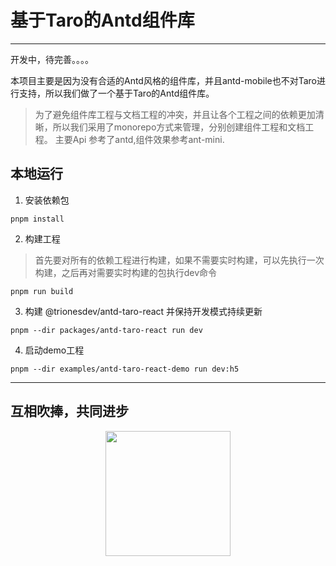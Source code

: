# 基于Taro的Antd组件库

***
开发中，待完善。。。。

本项目主要是因为没有合适的Antd风格的组件库，并且antd-mobile也不对Taro进行支持，所以我们做了一个基于Taro的Antd组件库。
> 为了避免组件库工程与文档工程的冲突，并且让各个工程之间的依赖更加清晰，所以我们采用了monorepo方式来管理，分别创建组件工程和文档工程。
> 主要Api 参考了antd,组件效果参考ant-mini.
>
## 本地运行

1. 安装依赖包

```
pnpm install 
```

2. 构建工程

> 首先要对所有的依赖工程进行构建，如果不需要实时构建，可以先执行一次构建，之后再对需要实时构建的包执行dev命令

```shell
pnpm run build
```

3. 构建 @trionesdev/antd-taro-react 并保持开发模式持续更新

```shell
pnpm --dir packages/antd-taro-react run dev
```

4. 启动demo工程

```shell
pnpm --dir examples/antd-taro-react-demo run dev:h5
```

***

## 互相吹捧，共同进步

<div style="width: 100%;text-align: center;">
<img src="images/shuque_wx.jpg" width="200px" alt="">
</div>
